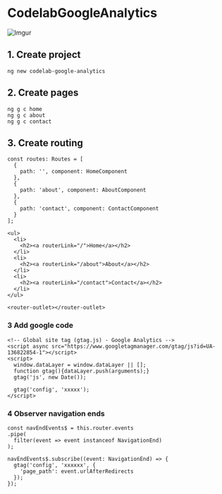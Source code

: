 # CodelabGoogleAnalytics

![Imgur](https://i.imgur.com/a0pURo7.png)

## 1. Create project

```
ng new codelab-google-analytics
```


## 2. Create pages

```
ng g c home
ng g c about
ng g c contact
```

## 3. Create routing

```
const routes: Routes = [
  {
    path: '', component: HomeComponent
  },
  {
    path: 'about', component: AboutComponent
  },
  {
    path: 'contact', component: ContactComponent
  }
];
```

```
<ul>
  <li>
    <h2><a routerLink="/">Home</a></h2>
  </li>
  <li>
    <h2><a routerLink="/about">About</a></h2>
  </li>
  <li>
    <h2><a routerLink="/contact">Contact</a></h2>
  </li>
</ul>

<router-outlet></router-outlet>

```

### 3 Add google code

```
<!-- Global site tag (gtag.js) - Google Analytics -->
<script async src="https://www.googletagmanager.com/gtag/js?id=UA-136822854-1"></script>
<script>
  window.dataLayer = window.dataLayer || [];
  function gtag(){dataLayer.push(arguments);}
  gtag('js', new Date());

  gtag('config', 'xxxxx');
</script>
```

### 4 Observer navigation ends

```
const navEndEvents$ = this.router.events
.pipe(
  filter(event => event instanceof NavigationEnd)
);

navEndEvents$.subscribe((event: NavigationEnd) => {
  gtag('config', 'xxxxxx', {
    'page_path': event.urlAfterRedirects
  });
});
```